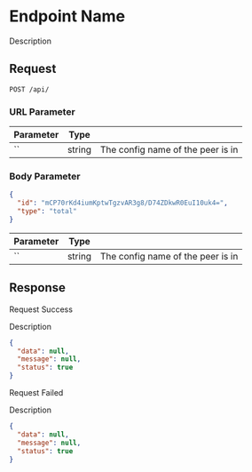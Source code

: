 # Endpoint Name

Description

## Request

`POST /api/`

### URL Parameter

| Parameter | Type   |                                   |
|-----------|--------|-----------------------------------|
| ``        | string | The config name of the peer is in |

### Body Parameter

```json
{
  "id": "mCP70rKd4iumKptwTgzvAR3g8/D74ZDkwR0EuI10uk4=",
  "type": "total"
}
```

| Parameter | Type   |                                   |
|-----------|--------|-----------------------------------|
| ``        | string | The config name of the peer is in |

## Response

<note>Request Success</note>

Description

```json
{
  "data": null,
  "message": null,
  "status": true
}
```

<warning>Request Failed</warning>

Description

```json
{
  "data": null,
  "message": null,
  "status": true
}
```